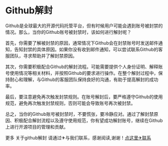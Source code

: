 # Github解封

Github是全球最大的开源代码托管平台，但有时候用户可能会遇到账号被封禁的情况。那么，当你的Github账号被封禁时，该如何进行解封呢？

首先，你需要了解被封禁的原因，通常情况下Github会在封禁账号时发送邮件通知，告知封禁的具体原因。如果你没有收到邮件通知，可以尝试联系Github的客服团队，寻求帮助并了解封禁原因。

其次，你需要积极配合Github的解封流程。可能需要提供个人身份证明、解释账号使用情况等相关材料，并按照Github的要求进行操作。在整个解封过程中，保持耐心和理解，与Github的客服团队保持良好的沟通，有助于提高解封的成功率。

最后，要注意避免再次触发封禁规则。在账号解封后，要严格遵守Github的使用规范，避免再次触发封禁规则，否则可能会导致账号再次被封禁。

总之，当你的Github账号被封禁时，不要慌张，要冷静应对。通过了解封禁原因、积极配合解封流程以及遵守使用规范，你有望成功解封账号，继续在Github上进行开源项目的管理和贡献。

更多 关于github解封 请通过✈与我们联系，感谢阅读,谢谢！[点这里✈联系](https://a.k02.cc)